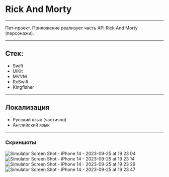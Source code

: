 # Rick And Morty
____
Пет-проект. Приложение реализует часть API Rick And Morty (персонажи).
____
## Стек:
- Swift
- UIKit
- MVVM
- RxSwift
- Kingfisher
____
## Локализация
- Русский язык (частично)
- Английский язык
____
### Скриншоты
![Simulator Screen Shot - iPhone 14 - 2023-09-25 at 19 23 04](https://github.com/NightBurgerus/RickAndMorty/assets/103958372/61267800-6f32-4c9b-8d43-3ba1ffbae9be)
![Simulator Screen Shot - iPhone 14 - 2023-09-25 at 19 23 14](https://github.com/NightBurgerus/RickAndMorty/assets/103958372/7b6af49e-1391-46ae-975f-c368e603254a)
![Simulator Screen Shot - iPhone 14 - 2023-09-25 at 19 23 29](https://github.com/NightBurgerus/RickAndMorty/assets/103958372/cceb657c-4267-49cc-b84f-5fc50d098c3b)
![Simulator Screen Shot - iPhone 14 - 2023-09-25 at 19 23 47](https://github.com/NightBurgerus/RickAndMorty/assets/103958372/77f76a92-1d4b-4d3c-bc49-060456d57cfb)
